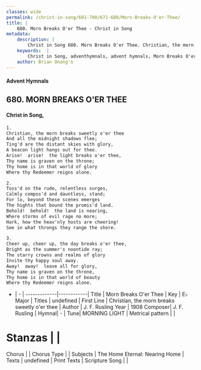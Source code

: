 ```yaml
---
classes: wide
permalink: /christ-in-song/601-700/671-680/Morn-Breaks-O'er-Thee/
title: |
    680. Morn Breaks O'er Thee - Christ in Song
metadata:
    description: |
        Christ in Song 680. Morn Breaks O'er Thee. Christian, the morn breaks sweetly o'er thee And all the midnight shadows flee; Ting'd are the distant skies with glory, A beacon light hangs out for thee. Arise!  arise!  the light breaks o'er thee, Thy name is graven on the throne; Thy home is in that world of glory Where thy Redeemer reigns alone.
    keywords:  |
        Christ in Song, adventhymnals, advent hymnals, Morn Breaks O'er Thee, Christian, the morn breaks sweetly o'er thee. 
    author: Brian Onang'o
---
```


#### Advent Hymnals
## 680. MORN BREAKS O'ER THEE
####  Christ in Song,

```txt
1.
Christian, the morn breaks sweetly o'er thee
And all the midnight shadows flee;
Ting'd are the distant skies with glory,
A beacon light hangs out for thee.
Arise!  arise!  the light breaks o'er thee,
Thy name is graven on the throne;
Thy home is in that world of glory
Where thy Redeemer reigns alone.

2.
Toss'd on the rude, relentless surges,
Calmly compos'd and dauntless, stand;
For lo, beyond these scenes emerges
The hights that bound the promis'd land.
Behold!  behold!  the land is nearing,
Where storms of evil rage no more;
Hark, how the heav'nly hosts are cheering!
See in what throngs they range the shore.

3.
Cheer up, cheer up, the day breaks o'er thee,
Bright as the summer's noontide ray;
The starry crowns and realms of glory
Invite thy happy soul away.
Away!  away!  leave all for glory,
Thy name is graven on the throne,
Thy home is in that world of beauty
Where thy Redeemer reigns alone.


```

- |   -  |
-------------|------------|
Title | Morn Breaks O'er Thee |
Key | E♭ Major |
Titles | undefined |
First Line | Christian, the morn breaks sweetly o'er thee |
Author | J. F. Rusling
Year | 1908
Composer| J. F. Rusling |
Hymnal|  - |
Tune| MORNING LIGHT |
Metrical pattern | |
# Stanzas |  |
Chorus |  |
Chorus Type |  |
Subjects | The Home Eternal: Nearing Home |
Texts | undefined |
Print Texts | 
Scripture Song |  |
    
